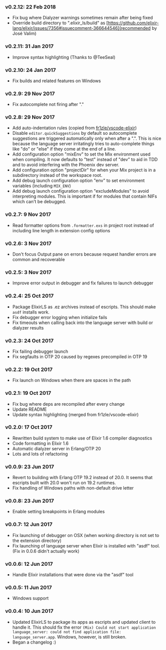 ### v0.2.12: 22 Feb 2018
* Fix bug where Dialyzer warnings sometimes remain after being fixed
* Override build directory to ".elixir_ls/build" as  [https://github.com/elixir-lang/elixir/issues/7356#issuecomment-366644546](recommended by José Valim)

### v0.2.11: 31 Jan 2017
* Improve syntax highlighting (Thanks to @TeeSeal)

### v0.2.10: 24 Jan 2017
* Fix builds and related features on Windows

### v0.2.9: 29 Nov 2017

* Fix autocomplete not firing after "."

### v0.2.8: 29 Nov 2017

* Add auto-indentation rules (copied from
  [fr1zle/vscode-elixir](https://github.com/fr1zle/vscode-elixir))
* Disable `editor.quickSuggestions` by default so autocomplete suggestions are
  triggered automatically only when after a ".". This is nice because the
  language server irritatingly tries to auto-complete things like "do" or "else"
  if they come at the end of a line.
* Add configuration option "mixEnv" to set the Mix environment used when
  compiling. It now defaults to "test" instead of "dev" to aid in TDD and to
  avoid interfering with the Phoenix dev server.
* Add configuration option "projectDir" for when your Mix project is in a
  subdirectory instead of the workspace root.
* Add debug launch configuration option "env" to set environment variables
  (including `MIX_ENV`)
* Add debug launch configuration option "excludeModules" to avoid interpreting
  modules. This is important if for modules that contain NIFs which can't be
  debugged.

### v0.2.7: 9 Nov 2017

* Read formatter options from `.formatter.exs` in project root instead of
  including line length in extension config options

### v0.2.6: 3 Nov 2017

* Don't focus Output pane on errors because request handler errors are common
  and recoverable

### v0.2.5: 3 Nov 2017

* Improve error output in debugger and fix failures to launch debugger

### v0.2.4: 25 Oct 2017

* Package ElixirLS as .ez archives instead of escripts. This should make `asdf`
  installs work.
* Fix debugger error logging when initialize fails
* Fix timeouts when calling back into the language server with build or dialyzer
  results

### v0.2.3: 24 Oct 2017

* Fix failing debugger launch
* Fix segfaults in OTP 20 caused by regexes precompiled in OTP 19

### v0.2.2: 19 Oct 2017

* Fix launch on Windows when there are spaces in the path

### v0.2.1: 19 Oct 2017

* Fix bug where deps are recompiled after every change
* Update README
* Update syntax highlighting (merged from fr1zle/vscode-elixir)

### v0.2.0: 17 Oct 2017

* Rewritten build system to make use of Elixir 1.6 compiler diagnostics
* Code formatting in Elixir 1.6
* Automatic dialyzer server in Erlang/OTP 20
* Lots and lots of refactoring

### v0.0.9: 23 Jun 2017

* Revert to building with Erlang OTP 19.2 instead of 20.0. It seems that
  escripts built with 20.0 won't run on 19.2 runtimes.
* Fix handling of Windows paths with non-default drive letter

### v0.0.8: 23 Jun 2017

* Enable setting breakpoints in Erlang modules

### v0.0.7: 12 Jun 2017

* Fix launching of debugger on OSX (when working directory is not set to the
  extension directory)
* Fix launching of language server when Elixir is installed with "asdf" tool.
  (Fix in 0.0.6 didn't actually work)

### v0.0.6: 12 Jun 2017

* Handle Elixir installations that were done via the "asdf" tool

### v0.0.5: 11 Jun 2017

* Windows support

### v0.0.4: 10 Jun 2017

* Updated ElixirLS to package its apps as escripts and updated client to handle
  it. This should fix the error `(Mix) Could not start application
  language_server: could not find application file: language_server.app`.
  Windows, however, is still broken.
* Began a changelog :)
